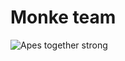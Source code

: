 # Monke team
![Apes together strong](https://i.kym-cdn.com/entries/icons/original/000/032/196/apes.jpg)
